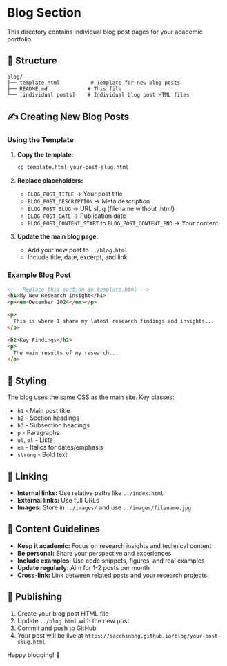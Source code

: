 # Blog Section

This directory contains individual blog post pages for your academic portfolio.

## 📁 Structure

```
blog/
├── template.html          # Template for new blog posts
├── README.md             # This file
└── [individual posts]    # Individual blog post HTML files
```

## ✍️ Creating New Blog Posts

### Using the Template

1. **Copy the template:**
   ```bash
   cp template.html your-post-slug.html
   ```

2. **Replace placeholders:**
   - `BLOG_POST_TITLE` → Your post title
   - `BLOG_POST_DESCRIPTION` → Meta description
   - `BLOG_POST_SLUG` → URL slug (filename without .html)
   - `BLOG_POST_DATE` → Publication date
   - `BLOG_POST_CONTENT_START` to `BLOG_POST_CONTENT_END` → Your content

3. **Update the main blog page:**
   - Add your new post to `../blog.html`
   - Include title, date, excerpt, and link

### Example Blog Post

```html
<!-- Replace this section in template.html -->
<h1>My New Research Insight</h1>
<p><em>December 2024</em></p>

<p>
  This is where I share my latest research findings and insights...
</p>

<h2>Key Findings</h2>
<p>
  The main results of my research...
</p>
```

## 🎨 Styling

The blog uses the same CSS as the main site. Key classes:

- `h1` - Main post title
- `h2` - Section headings  
- `h3` - Subsection headings
- `p` - Paragraphs
- `ul`, `ol` - Lists
- `em` - Italics for dates/emphasis
- `strong` - Bold text

## 🔗 Linking

- **Internal links:** Use relative paths like `../index.html`
- **External links:** Use full URLs
- **Images:** Store in `../images/` and use `../images/filename.jpg`

## 📝 Content Guidelines

- **Keep it academic:** Focus on research insights and technical content
- **Be personal:** Share your perspective and experiences
- **Include examples:** Use code snippets, figures, and real examples
- **Update regularly:** Aim for 1-2 posts per month
- **Cross-link:** Link between related posts and your research projects

## 🚀 Publishing

1. Create your blog post HTML file
2. Update `../blog.html` with the new post
3. Commit and push to GitHub
4. Your post will be live at `https://sacchinbhg.github.io/blog/your-post-slug.html`

Happy blogging! 📝
